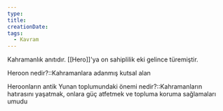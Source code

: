 ```yaml
---
type:
title:
creationDate:
tags:
  - Kavram
---
```

Kahramanlık anıtıdır. [[Hero]]'ya on sahiplilik eki gelince türemiştir.

Heroon nedir?::Kahramanlara adanmış kutsal alan

Heroonların antik Yunan toplumundaki önemi nedir?::Kahramanların hatırasını yaşatmak, onlara güç atfetmek ve topluma koruma sağlamaları umudu
